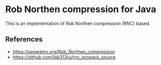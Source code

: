 # Rob Northen compression for Java

This is an implementation of Rob Northen compression (RNC) based.

## References
 * https://segaretro.org/Rob_Northen_compression  
 * https://github.com/lab313ru/rnc_propack_source